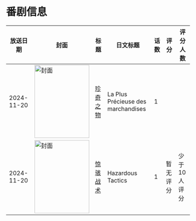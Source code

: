 # 番剧信息

|放送日期|封面|标题|日文标题|话数|评分|评分人数|
|---|---|---|---|---|---|---|
|2024-11-20|<img src="//lain.bgm.tv/pic/cover/c/ea/78/526064_5iySB.jpg" alt="封面" style="width:150px;height:200px;object-fit:cover;">|[珍奇之物](https://bangumi.tv/subject/526064)|La Plus Précieuse des marchandises|1|||
|2024-11-20|<img src="//lain.bgm.tv/pic/cover/c/61/de/536900_K9RD2.jpg" alt="封面" style="width:150px;height:200px;object-fit:cover;">|[惊骇战术](https://bangumi.tv/subject/536900)|Hazardous Tactics|1|暂无评分|少于10人评分|
